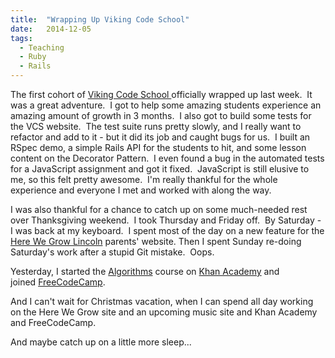 ```yaml
---
title:  "Wrapping Up Viking Code School"
date:   2014-12-05
tags: 
  - Teaching
  - Ruby
  - Rails
---
```

The first cohort of <a title="Viking Code School website" href="http://www.vikingcodeschool.com/" target="_blank">Viking Code School </a>officially wrapped up last week.  It was a great adventure.  I got to help some amazing students experience an amazing amount of growth in 3 months.  I also got to build some tests for the VCS website.  The test suite runs pretty slowly, and I really want to refactor and add to it - but it did its job and caught bugs for us.  I built an RSpec demo, a simple Rails API for the students to hit, and some lesson content on the Decorator Pattern.  I even found a bug in the automated tests for a JavaScript assignment and got it fixed.  JavaScript is still elusive to me, so this felt pretty awesome.  I'm really thankful for the whole experience and everyone I met and worked with along the way.

I was also thankful for a chance to catch up on some much-needed rest over Thanksgiving weekend.  I took Thursday and Friday off.  By Saturday - I was back at my keyboard.  I spent most of the day on a new feature for the <a title="Here We Grow Preschool site" href="http://www.herewegrowlincoln.com/" target="_blank">Here We Grow Lincoln</a> parents' website. Then I spent Sunday re-doing Saturday's work after a stupid Git mistake.  Oops.

Yesterday, I started the <a title="Algorithms Course on Khan Academy" href="https://www.khanacademy.org/computing/computer-science/algorithms" target="_blank">Algorithms</a> course on <a title="Khan Academy" href="https://www.khanacademy.org/" target="_blank">Khan Academy</a> and joined <a title="Free Code Camp" href="http://www.freecodecamp.com/" target="_blank">FreeCodeCamp</a>.

And I can't wait for Christmas vacation, when I can spend all day working on the Here We Grow site and an upcoming music site and Khan Academy and FreeCodeCamp.

And maybe catch up on a little more sleep...